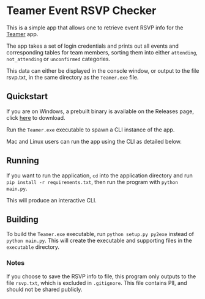 # Teamer Event RSVP Checker

This is a simple app that allows one to retrieve event RSVP info for the [Teamer](https://teamer.net) app.

The app takes a set of login credentials and prints out all events and corresponding tables for team members, sorting 
them into either `attending`, `not_attending` or `unconfirmed` categories.

This data can either be displayed in the console window, or output to the file rsvp.txt, in the same directory as the 
`Teamer.exe` file.

## Quickstart

If you are on Windows, a prebuilt binary is available on the Releases page, 
click [here](https://github.com/sashahilton00/teamer_rsvp/releases/download/v1.0.0/teamer_rsvp_windows_x86-64.zip) to 
download.

Run the `Teamer.exe` executable to spawn a CLI instance of the app.

Mac and Linux users can run the app using the CLI as detailed below.

## Running

If you want to run the application, `cd` into the application directory and run `pip install -r requirements.txt`, then 
run the program with `python main.py`.

This will produce an interactive CLI.

## Building

To build the `Teamer.exe` executable, run `python setup.py py2exe` instead of `python main.py`. This will create the 
executable and supporting files in the `executable` directory.

### Notes

If you choose to save the RSVP info to file, this program only outputs to the file `rsvp.txt`, which is excluded in 
`.gitignore`. This file contains PII, and should not be shared publicly.